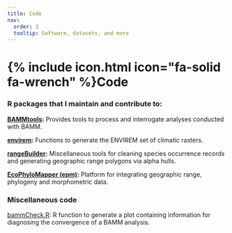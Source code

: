 ```yaml
---
title: Code
nav:
  order: 3
  tooltip: Software, datasets, and more
---
```


# {% include icon.html icon="fa-solid fa-wrench" %}Code

### R packages that I maintain and contribute to:


**[BAMMtools](https://cran.r-project.org/web/packages/BAMMtools/index.html):** Provides tools to process and interrogate analyses conducted with BAMM.


**[envirem](https://cran.r-project.org/web/packages/envirem/index.html):** Functions to generate the ENVIREM set of climatic rasters.

**[rangeBuilder](https://cran.r-project.org/web/packages/rangeBuilder/index.html):** Miscellaneous tools for cleaning species occurrence records and generating geographic range polygons via alpha hulls.

**[EcoPhyloMapper (epm)](https://github.com/ptitle/epm):** Platform for integrating geographic range, phylogeny and morphometric data.


### Miscellaneous code

[bammCheck.R](https://gist.github.com/ptitle/4c98cdcfb4ff507b2aec4ba8b9a914ef): R function to generate a plot containing information for diagnosing the convergence of a BAMM analysis.